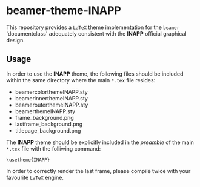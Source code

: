 # beamer-theme-INAPP

This repository provides a `LaTeX` theme implementation for the `beamer` 'documentclass' adequately consistent with the **INAPP** official graphical design.

## Usage

In order to use the **INAPP** theme, the following files should be included within the same directory where the main `*.tex` file resides:
 * beamercolorthemeINAPP.sty
 * beamerinnerthemeINAPP.sty
 * beamerouterthemeINAPP.sty
 * beamerthemeINAPP.sty
 * frame_background.png
 * lastframe_background.png
 * titlepage_background.png
 
The **INAPP** theme should be explicitly included in the *preamble* of the main `*.tex` file with the folliwing command:

```TeX
\usetheme{INAPP}
```

In order to correctly render the last frame, please compile twice with your favourite `LaTeX` engine.
 
